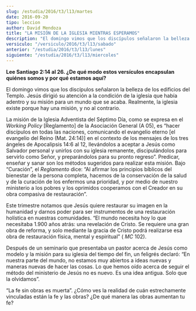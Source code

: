 ```yaml
---
slug: /estudia/2016/t3/l13/martes
date: 2016-09-20
tipo: leccion
author: David Mendoza
title: "LA MISIÓN DE LA IGLESIA MIENTRAS ESPERAMOS"
description: "El domingo vimos que los discípulos señalaron la belleza de los edificios del  Templo. Jesús dirigió su atención a la condición de la iglesia que había  adentro y su misión para un mundo que se acaba. Realmente, la iglesia existe  porque hay una misión, y no al contrario."
versiculo: "/versiculo/2016/t3/l13/sabado"
anterior: "/estudia/2016/t3/l13/lunes"
siguiente: "/estudia/2016/t3/l13/miercoles"
---
```


**Lee Santiago 2:14 al 26. ¿De qué modo estos versículos encapsulan quiénes somos y por qué estamos aquí?**

El domingo vimos que los discípulos señalaron la belleza de los edificios del Templo. Jesús dirigió su atención a la condición de la iglesia que había adentro y su misión para un mundo que se acaba. Realmente, la iglesia existe porque hay una misión, y no al contrario.

La misión de la Iglesia Adventista del Séptimo Día, como se expresa en el _Working Policy_ [Reglamento] de la Asociación General (A 05), es “hacer discípulos en todas las naciones, comunicando el evangelio eterno [el evangelio del Reino (Mat. 24:14)] en el contexto de los mensajes de los tres ángeles de Apocalipsis 14:6 al 12, llevándolos a aceptar a Jesús como Salvador personal y unirlos con su iglesia remanente, discipulándolos para servirlo como Señor, y preparándolos para su pronto regreso”. Predicar, enseñar y sanar son los métodos sugeridos para realizar esta misión. Bajo “Curación”, el _Reglamento_ dice: “Al afirmar los principios bíblicos del bienestar de la persona completa, hacemos de la conservación de la salud y de la curación de los enfermos una prioridad, y por medio de nuestro ministerio a los pobres y los oprimidos cooperamos con el Creador en su obra compasiva de restauración”.

Este trimestre notamos que Jesús quiere restaurar su imagen en la humanidad y darnos poder para ser instrumentos de una restauración holística en nuestras comunidades. “El mundo necesita hoy lo que necesitaba 1.900 años atrás: una revelación de Cristo. Se requiere una gran obra de reforma, y solo mediante la gracia de Cristo podrá realizarse esa obra de restauración física, mental y espiritual” ( _MC_ 102).

Después de un seminario que presentaba un pastor acerca de Jesús como modelo y la misión para su iglesia del tiempo del fin, un feligrés declaró: “En nuestra parte del mundo, no estamos muy abiertos a ideas nuevas y maneras nuevas de hacer las cosas. Lo que hemos oído acerca de seguir el método del ministerio de Jesús no es nuevo. Es una idea antigua. Solo que la olvidamos”.

“La fe sin obras es muerta”. ¿Cómo ves la realidad de cuán estrechamente vinculadas están la fe y las obras? ¿De qué manera las obras aumentan tu fe?
